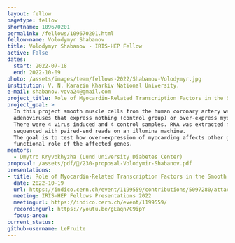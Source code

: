 ```yaml
---
layout: fellow
pagetype: fellow
shortname: 109670201
permalink: /fellows/109670201.html
fellow-name: Volodymyr Shabanov
title: Volodymyr Shabanov - IRIS-HEP Fellow
active: False
dates:
  start: 2022-07-18
  end: 2022-10-09
photo: /assets/images/team/fellows-2022/Shabanov-Volodymyr.jpg
institution: V. N. Karazin Kharkiv National University.
e-mail: shabanov.vova24@gmail.com
project_title: Role of Myocardin-Related Transcription Factors in the Smooth Muscle Cell gene program
project_goal: >
  In this project smooth muscle cells from the human coronary artery were treated with
  adenoviruses that express nothing (control group) or over-express myocardin (experimental group).
  There were 4 virus induced and 4 control samples. RNA was extracted from these cells and
  sequenced with paired-end reads on an illumina machine.
  The goal is to test how over-expression of myocarding affects other genes and to analyse the
  functional role of the affected genes.
mentors:
  - Dmytro Kryvokhyzha (Lund University Diabetes Center)
proposal: /assets/pdf//230-proposal-Volodymir-Shabanov.pdf
presentations:
- title: Role of Myocardin-Related Transcription Factors in the Smooth Muscle Cell gene program
  date: 2022-10-19
  url: https://indico.cern.ch/event/1199559/contributions/5097280/attachments/2531428/4355532/IRIS%20HEP%20Presentation%20-%20Shabanov%20Volodymyr.pdf
  meeting: IRIS-HEP Fellows Presentations 2022
  meetingurl: https://indico.cern.ch/event/1199559/
  recordingurl: https://youtu.be/gEaqn7C9ipY
  focus-area:
current_status:
github-username: LeFruite
---
```

